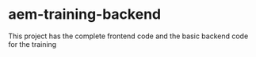 # aem-training-backend
This project has the complete frontend code and the basic backend code for the training

